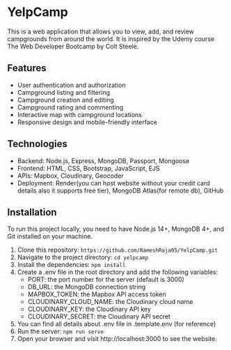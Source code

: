 # YelpCamp

This is a web application that allows you to view, add, and review campgrounds from around the world. It is inspired by the Udemy course The Web Developer Bootcamp by Colt Steele.

## Features

- User authentication and authorization
- Campground listing and filtering
- Campground creation and editing
- Campground rating and commenting
- Interactive map with campground locations
- Responsive design and mobile-friendly interface

## Technologies

- Backend: Node.js, Express, MongoDB, Passport, Mongoose
- Frontend: HTML, CSS, Bootstrap, JavaScript, EJS
- APIs: Mapbox, Cloudinary, Geocoder
- Deployment: Render(you can host website without your credit card details also it supports free tier), MongoDB Atlas(for remote db), GitHub

## Installation

To run this project locally, you need to have Node.js 14+, MongoDB 4+, and Git installed on your machine.

1. Clone this repository: `https://github.com/RameshRaja05/YelpCamp.git`
2. Navigate to the project directory: `cd yelpcamp`
3. Install the dependencies: `npm install`
4. Create a .env file in the root directory and add the following variables:
    - PORT: the port number for the server (default is 3000)
    - DB_URL: the MongoDB connection string
    - MAPBOX_TOKEN: the Mapbox API access token
    - CLOUDINARY_CLOUD_NAME: the Cloudinary cloud name
    - CLOUDINARY_KEY: the Cloudinary API key
    - CLOUDINARY_SECRET: the Cloudinary API secret
5. You can find all details about .env file in .template.env (for reference)
6. Run the server: `npm run serve`
7. Open your browser and visit http://localhost:3000 to see the website.
